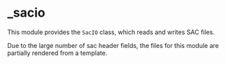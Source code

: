 # _sacio

This module provides the `SacIO` class, which reads and writes SAC files.

Due to the large number of sac header fields, the files for this module
are partially rendered from a template.
